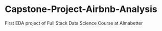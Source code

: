 # Capstone-Project-Airbnb-Analysis
First EDA project of Full Stack Data Science Course at Almabetter
